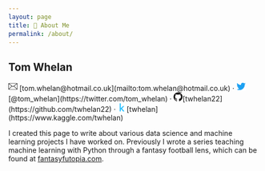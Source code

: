 ```yaml
---
layout: page
title: 👤 About Me
permalink: /about/
---
```


## Tom Whelan
<p><img src="/images/email_icon.png" alt="email" width="18"/> [tom.whelan@hotmail.co.uk](mailto:tom.whelan@hotmail.co.uk) · <img src="/images/twitter_icon.png" alt="twitter" width="18"/>[@tom_whelan](https://twitter.com/tom_whelan) · <img src="/images/github_icon.png" alt="github" width="18"/>[twhelan22](https://github.com/twhelan22) · <img src="/images/kaggle_icon.png" alt="kaggle" width="18"/>[twhelan](https://www.kaggle.com/twhelan)</p>

I created this page to write about various data science and machine learning projects I have worked on. Previously I wrote a series teaching machine learning with Python through a fantasy football lens, which can be found at [fantasyfutopia.com](http://www.fantasyfutopia.com/python-for-fantasy-football-introduction/).
